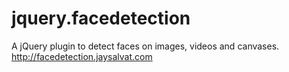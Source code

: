 # jquery.facedetection
A jQuery plugin to detect faces on images, videos and canvases.  http://facedetection.jaysalvat.com
